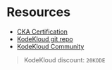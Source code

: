 # Resources
- [CKA Certification](https://training.linuxfoundation.org/certification/certified-kubernetes-administrator-cka/)
- [KodeKloud git repo](https://github.com/kodekloudhub/certified-kubernetes-administrator-course?tab=readme-ov-file)
- [KodeKloud Community](https://kodekloud.com/pages/community)

> KodeKloud discount: `20KODE`